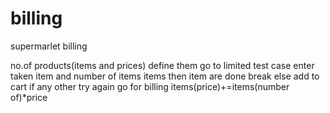 # billing
supermarlet billing

no.of products(items and prices)
define them
go to limited test case enter taken item and number of items items then item are done break else add to cart if any other try again
go for billing items(price)+=items(number of)*price
